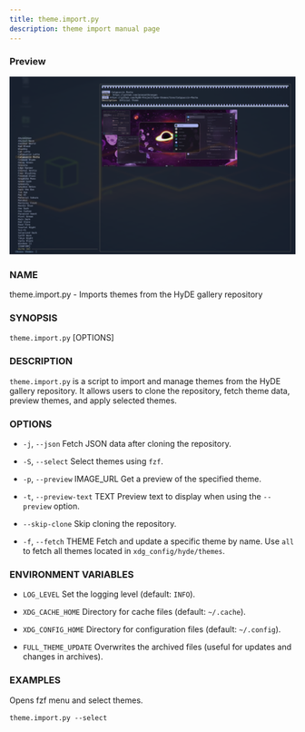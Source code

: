 ```yaml
---
title: theme.import.py
description: theme import manual page
---
```


### Preview

![preview theme import](../../../../assets/man-pages/theme.import/image.png)

### NAME

theme.import.py - Imports themes from the HyDE gallery repository

### SYNOPSIS

`theme.import.py` [OPTIONS]

### DESCRIPTION

`theme.import.py` is a script to import and manage themes from the HyDE gallery repository. It allows users to clone the repository, fetch theme data, preview themes, and apply selected themes.

### OPTIONS

- `-j`, `--json`
  Fetch JSON data after cloning the repository.

- `-S`, `--select`
  Select themes using `fzf`.

- `-p`, `--preview` IMAGE_URL
  Get a preview of the specified theme.

- `-t`, `--preview-text` TEXT
  Preview text to display when using the `--preview` option.

- `--skip-clone`
  Skip cloning the repository.

- `-f`, `--fetch` THEME
  Fetch and update a specific theme by name. Use `all` to fetch all themes located in `xdg_config/hyde/themes`.

### ENVIRONMENT VARIABLES

- `LOG_LEVEL`
  Set the logging level (default: `INFO`).

- `XDG_CACHE_HOME`
  Directory for cache files (default: `~/.cache`).

- `XDG_CONFIG_HOME`
  Directory for configuration files (default: `~/.config`).

- `FULL_THEME_UPDATE`
  Overwrites the archived files (useful for updates and changes in archives).

### EXAMPLES

Opens fzf menu and select themes.

```shell
theme.import.py --select
```
